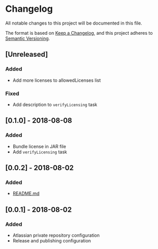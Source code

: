# Changelog
All notable changes to this project will be documented in this file.

The format is based on [Keep a Changelog](https://keepachangelog.com/en/1.0.0/),
and this project adheres to [Semantic Versioning](https://semver.org/spec/v2.0.0.html).

## [Unreleased]
### Added
- Add more licenses to allowedLicenses list
### Fixed
- Add description to  `verifyLicensing` task

## [0.1.0] - 2018-08-08
### Added
- Bundle license in JAR file
- Add `verifyLicensing` task

## [0.0.2] - 2018-08-02
### Added
- [README.md](README.md)

## [0.0.1] - 2018-08-02
### Added
- Atlassian private repository configuration
- Release and publishing configuration


